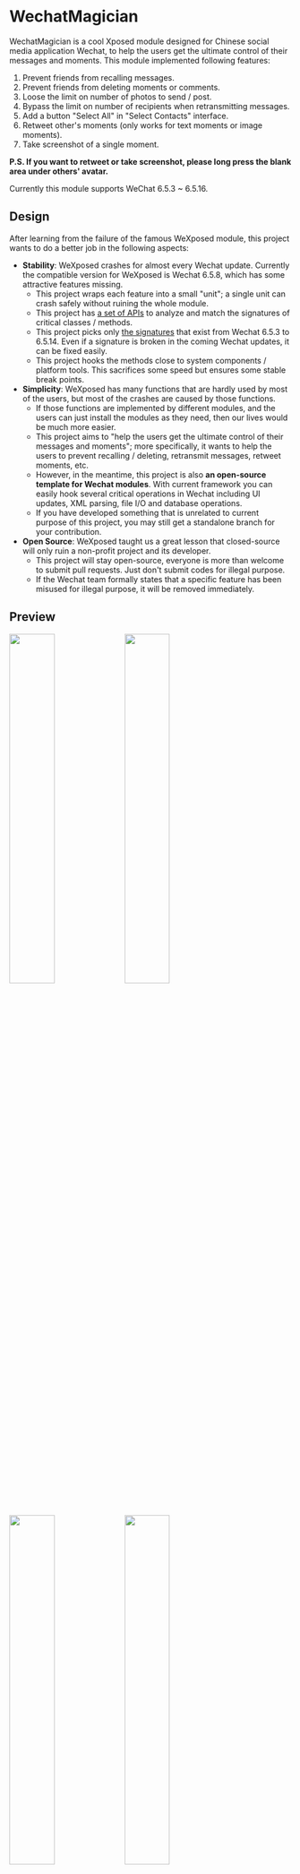# WechatMagician

WechatMagician is a cool Xposed module designed for Chinese social media application Wechat, to help the users get the ultimate control of their messages and moments. This module implemented following features:
1. Prevent friends from recalling messages.
2. Prevent friends from deleting moments or comments.
3. Loose the limit on number of photos to send / post.
4. Bypass the limit on number of recipients when retransmitting messages.
5. Add a button "Select All" in "Select Contacts" interface.
6. Retweet other's moments (only works for text moments or image moments).
7. Take screenshot of a single moment.

__P.S. If you want to retweet or take screenshot, please long press the blank area under others' avatar.__

Currently this module supports WeChat 6.5.3 ~ 6.5.16.

## Design
After learning from the failure of the famous WeXposed module, this project wants to do a better job in the following aspects:
* __Stability__: WeXposed crashes for almost every Wechat update. Currently the compatible version for WeXposed is Wechat 6.5.8, which has some attractive features missing.
  - This project wraps each feature into a small "unit"; a single unit can crash safely without ruining the whole module.
  - This project has [a set of APIs](https://github.com/Gh0u1L5/WechatMagician/blob/master/src/main/kotlin/com/gh0u1l5/wechatmagician/util/PackageUtil.kt) to analyze and match the signatures of critical classes / methods.
  - This project picks only [the signatures](https://github.com/Gh0u1L5/WechatMagician/blob/master/src/main/kotlin/com/gh0u1l5/wechatmagician/xposed/WechatPackage.kt) that exist from Wechat 6.5.3 to 6.5.14. Even if a signature is broken in the coming Wechat updates, it can be fixed easily.
  - This project hooks the methods close to system components / platform tools. This sacrifices some speed but ensures some stable break points.
* __Simplicity__: WeXposed has many functions that are hardly used by most of the users, but most of the crashes are caused by those functions.
  - If those functions are implemented by different modules, and the users can just install the modules as they need, then our lives would be much more easier.
  - This project aims to "help the users get the ultimate control of their messages and moments"; more specifically, it wants to help the users to prevent recalling / deleting, retransmit messages, retweet moments, etc.
  - However, in the meantime, this project is also __an open-source template for Wechat modules__. With current framework you can easily hook several critical operations in Wechat including UI updates, XML parsing, file I/O and database operations.
  - If you have developed something that is unrelated to current purpose of this project, you may still get a standalone branch for your contribution.
* __Open Source__: WeXposed taught us a great lesson that closed-source will only ruin a non-profit project and its developer.
  - This project will stay open-source, everyone is more than welcome to submit pull requests. Just don't submit codes for illegal purpose.
  - If the Wechat team formally states that a specific feature has been misused for illegal purpose, it will be removed immediately.

## Preview
<img src="https://github.com/Gh0u1L5/WechatMagician/raw/master/image/sample-1.en.png" width="40%" /> <img src="https://github.com/Gh0u1L5/WechatMagician/raw/master/image/sample-2.en.png" width="40%" />

<img src="https://github.com/Gh0u1L5/WechatMagician/raw/master/image/sample-3.en.png" width="40%" /> <img src="https://github.com/Gh0u1L5/WechatMagician/raw/master/image/sample-4.en.png" width="40%" />

<img src="https://github.com/Gh0u1L5/WechatMagician/raw/master/image/sample-5.en.png" width="40%" /> <img src="https://github.com/Gh0u1L5/WechatMagician/raw/master/image/sample-6.en.png" width="40%" />

<img src="https://github.com/Gh0u1L5/WechatMagician/raw/master/image/sample-7.en.png" width="40%" /> <img src="https://github.com/Gh0u1L5/WechatMagician/raw/master/image/sample-8.en.png" width="40%" />

## Credits
* Thanks @rovo89 for the awesome Xposed framework.
* Thanks @rarnu for the prototype wechat_no_revoke.
